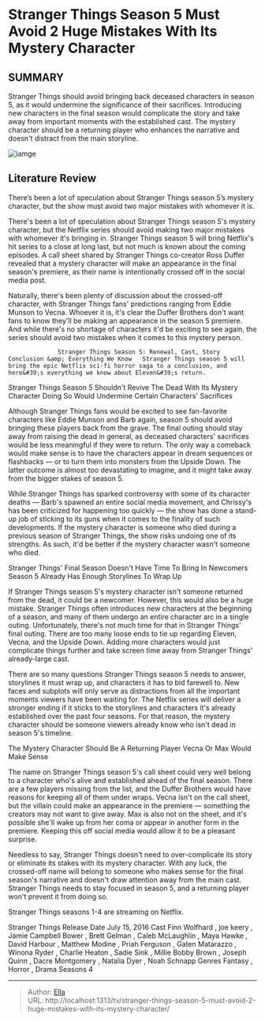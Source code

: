 # Stranger Things Season 5 Must Avoid 2 Huge Mistakes With Its Mystery Character


## SUMMARY 



  Stranger Things should avoid bringing back deceased characters in season 5, as it would undermine the significance of their sacrifices.   Introducing new characters in the final season would complicate the story and take away from important moments with the established cast.   The mystery character should be a returning player who enhances the narrative and doesn&#39;t distract from the main storyline.  

![iamge](https://static1.srcdn.com/wordpress/wp-content/uploads/2023/12/mike-dustin-erica-and-the-hell-fire-club-in-a-circle-in-stranger-things-season-4.jpg)

## Literature Review
There’s been a lot of speculation about Stranger Things season 5’s mystery character, but the show must avoid two major mistakes with whomever it is.




There&#39;s been a lot of speculation about Stranger Things season 5&#39;s mystery character, but the Netflix series should avoid making two major mistakes with whomever it&#39;s bringing in. Stranger Things season 5 will bring Netflix&#39;s hit series to a close at long last, but not much is known about the coming episodes. A call sheet shared by Stranger Things co-creator Ross Duffer revealed that a mystery character will make an appearance in the final season&#39;s premiere, as their name is intentionally crossed off in the social media post.




Naturally, there&#39;s been plenty of discussion about the crossed-off character, with Stranger Things fans&#39; predictions ranging from Eddie Munson to Vecna. Whoever it is, it&#39;s clear the Duffer Brothers don&#39;t want fans to know they&#39;ll be making an appearance in the season 5 premiere. And while there&#39;s no shortage of characters it&#39;d be exciting to see again, the series should avoid two mistakes when it comes to this mystery person.

                  Stranger Things Season 5: Renewal, Cast, Story Conclusion &amp; Everything We Know   Stranger Things season 5 will bring the epic Netflix sci-fi horror saga to a conclusion, and here&#39;s everything we know about Eleven&#39;s return.    


 Stranger Things Season 5 Shouldn&#39;t Revive The Dead With Its Mystery Character 
Doing So Would Undermine Certain Characters&#39; Sacrifices
         

Although Stranger Things fans would be excited to see fan-favorite characters like Eddie Munson and Barb again, season 5 should avoid bringing these players back from the grave. The final outing should stay away from raising the dead in general, as deceased characters&#39; sacrifices would be less meaningful if they were to return. The only way a comeback would make sense is to have the characters appear in dream sequences or flashbacks — or to turn them into monsters from the Upside Down. The latter outcome is almost too devastating to imagine, and it might take away from the bigger stakes of season 5.




While Stranger Things has sparked controversy with some of its character deaths — Barb&#39;s spawned an entire social media movement, and Chrissy&#39;s has been criticized for happening too quickly — the show has done a stand-up job of sticking to its guns when it comes to the finality of such developments. If the mystery character is someone who died during a previous season of Stranger Things, the show risks undoing one of its strengths. As such, it&#39;d be better if the mystery character wasn&#39;t someone who died.



 Stranger Things&#39; Final Season Doesn&#39;t Have Time To Bring In Newcomers 
Season 5 Already Has Enough Storylines To Wrap Up
          

If Stranger Things season 5&#39;s mystery character isn&#39;t someone returned from the dead, it could be a newcomer. However, this would also be a huge mistake. Stranger Things often introduces new characters at the beginning of a season, and many of them undergo an entire character arc in a single outing. Unfortunately, there&#39;s not much time for that in Stranger Things&#39; final outing. There are too many loose ends to tie up regarding Eleven, Vecna, and the Upside Down. Adding more characters would just complicate things further and take screen time away from Stranger Things&#39; already-large cast.




There are so many questions Stranger Things season 5 needs to answer, storylines it must wrap up, and characters it has to bid farewell to. New faces and subplots will only serve as distractions from all the important moments viewers have been waiting for. The Netflix series will deliver a stronger ending if it sticks to the storylines and characters it&#39;s already established over the past four seasons. For that reason, the mystery character should be someone viewers already know who isn&#39;t dead in season 5&#39;s timeline.



 The Mystery Character Should Be A Returning Player 
Vecna Or Max Would Make Sense
          

The name on Stranger Things season 5&#39;s call sheet could very well belong to a character who&#39;s alive and established ahead of the final season. There are a few players missing from the list, and the Duffer Brothers would have reasons for keeping all of them under wraps. Vecna isn&#39;t on the call sheet, but the villain could make an appearance in the premiere — something the creators may not want to give away. Max is also not on the sheet, and it&#39;s possible she&#39;ll wake up from her coma or appear in another form in the premiere. Keeping this off social media would allow it to be a pleasant surprise.




Needless to say, Stranger Things doesn&#39;t need to over-complicate its story or eliminate its stakes with its mystery character. With any luck, the crossed-off name will belong to someone who makes sense for the final season&#39;s narrative and doesn&#39;t draw attention away from the main cast. Stranger Things needs to stay focused in season 5, and a returning player won&#39;t prevent it from doing so.



Stranger Things seasons 1-4 are streaming on Netflix.




  Stranger Things   Release Date   July 15, 2016    Cast   Finn Wolfhard , joe keery , Jamie Campbell Bower , Brett Gelman , Caleb McLaughlin , Maya Hawke , David Harbour , Matthew Modine , Priah Ferguson , Gaten Matarazzo , Winona Ryder , Charlie Heaton , Sadie Sink , Millie Bobby Brown , Joseph Quinn , Dacre Montgomery , Natalia Dyer , Noah Schnapp    Genres   Fantasy , Horror , Drama    Seasons   4       


---

> Author: [Ella](https://instagram.hk.cn/)  
> URL: http://localhost:1313/tv/stranger-things-season-5-must-avoid-2-huge-mistakes-with-its-mystery-character/  

